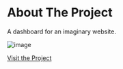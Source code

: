 # About The Project

A dashboard for an imaginary website.

![image](https://github.com/user-attachments/assets/4c0d59a6-ab82-4189-8972-4b8b6d73acf4)

[Visit the Project](https://queuephil.github.io/admin-dashboard/)

